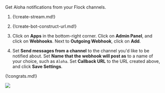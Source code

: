 Get Aloha notifications from your Flock channels.

1. {!create-stream.md!}

1. {!create-bot-construct-url.md!}

1. Click on **Apps** in the bottom-right corner.
   Click on **Admin Panel**, and click on **Webhooks**.
   Next to **Outgoing Webhook**, click on **Add**.

1. Set **Send messages from a channel** to the channel you'd like to be notified about.
   Set **Name that the webhook will post as** to a name of your choice, such as `Aloha`.
   Set **Callback URL** to the URL created above, and click **Save Settings**.

{!congrats.md!}

![](/static/images/integrations/flock/001.png)
